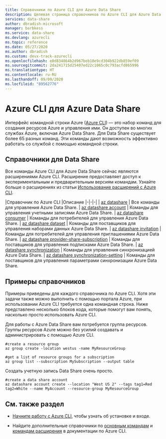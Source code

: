 ```yaml
---
title: Справочники по Azure CLI для Azure Data Share
description: Целевая страница справочников по Azure CLI для Azure Data Share
services: data-share
author: dbradish-microsoft
manager: barbkess
ms.service: data-share
ms.devlang: azurecli
ms.topic: reference
ms.date: 05/27/2020
ms.author: dbradish
ms.custom: devx-track-azurecli
ms.openlocfilehash: e8d834864b2d967beb18e9cd304b922db859ef09
ms.sourcegitcommit: 2da241715d25407ed22c1065c0c793acfd865996
ms.translationtype: HT
ms.contentlocale: ru-RU
ms.lasthandoff: 09/09/2020
ms.locfileid: "89562776"
---
```

# <a name="azure-cli-for-azure-data-share"></a>Azure CLI для Azure Data Share

Интерфейс командной строки Azure ([Azure CLI](/cli/azure/what-is-azure-cli)) — это набор команд для создания ресурсов Azure и управления ими.  Он доступен во многих службах Azure, включая Azure Data Share.  Для Data Share существует более 65 разных команд.  Эти команды дают возможность эффективно работать со службой с помощью командной строки.

## <a name="references-for-data-share"></a>Справочники для Data Share

Все команды Azure CLI для Azure Data Share сейчас являются расширениями Azure CLI.  Расширение предоставляет доступ к экспериментальным и предварительным версиям командам.  Узнайте больше о расширениях из статьи [Использование расширений с Azure CLI](/cli/azure/azure-cli-extensions-overview).

|Справочник по Azure CLI |Описание
|-|-|-|
| [az datashare](/cli/azure/ext/datashare/datashare) | Все команды для управления Azure Data Share.
| [az datashare account](/cli/azure/ext/datashare/datashare/account) | Команды для управления учетными записями Azure Data Share.
| [az datashare consumer](/cli/azure/ext/datashare/datashare/consumer) | Команды для потребителей для управления Azure Data Share.
| [az datashare dataset](/cli/azure/ext/datashare/datashare/dataset) | Команды для поставщиков для управления наборами данных Azure Data Share.
| [az datashare invitation](/cli/azure/ext/datashare/datashare/invitation) | Команды для потребителей для управления приглашениями Azure Data Share.
| [az datashare provider-share-subscription](/cli/azure/ext/datashare/datashare/provider-share-subscription) | Команды для поставщиков для управления подписками Azure Data Share.
| [az datashare synchronization](/cli/azure/ext/datashare/datashare/synchronization)  | Команды для управления синхронизацией Azure Data Share.
| [az datashare synchronization-setting](/cli/azure/ext/datashare/datashare/synchronization-setting)  | Команды для поставщиков для управления параметрами синхронизации Azure Data Share.

## <a name="reference-examples"></a>Примеры справочников

Примеры приведены для каждого справочника по Azure CLI. Хотя эти задачи также можно выполнить с помощью портала Azure, при использовании Azure CLI требуется одна командная строка.  Ниже представлено несколько блоков кода, которые помогут вам понять, насколько просто использовать Azure CLI.

Для работы с Azure Data Share вам потребуется группа ресурсов.  Группы ресурсов Azure можно без усилий создавать и администрировать с помощью Azure CLI.  

```azurecli
#create a resource group
az group create -location westus -name MyResourceGroup
```

```azurecli
#get a list of resource groups for a subscription
az group list --subscription MySubscription --output table
```

Создать учетную запись Data Share очень просто.

```azurecli
#create a data share account
az datashare account create --location "West US 2" --tags tag1=Red tag2=White --name MyAccount --resource-group MyResourceGroup
```

## <a name="see-also"></a>См. также раздел

* [Начните работу с Azure CLI](/cli/azure/get-started-with-azure-cli), чтобы узнать об установке и входе.

* Найдите дополнительные справочники по [основным командам](/cli/azure/reference-index) и [командам расширения](/cli/azure/azure-cli-extensions-list) в документации по Azure CLI.
